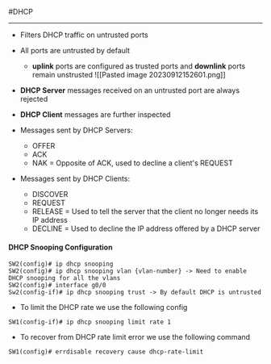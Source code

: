 #DHCP 
***
- Filters DHCP traffic on untrusted ports
- All ports are untrusted by default
	- **uplink** ports are configured as trusted ports and **downlink** ports remain unstrusted
![[Pasted image 20230912152601.png]]

-  **DHCP Server** messages received on an untrusted port are always rejected
- **DHCP Client** messages are further inspected

- Messages sent by DHCP Servers:
	- OFFER
	- ACK
	- NAK = Opposite of ACK, used to decline a client's REQUEST

- Messages sent by DHCP Clients:
	- DISCOVER
	- REQUEST
	- RELEASE = Used to tell the server that the client no longer needs its IP address
	- DECLINE = Used to decline the IP address offered by a DHCP server

#### DHCP Snooping Configuration

```
SW2(config)# ip dhcp snooping
SW2(config)# ip dhcp snooping vlan {vlan-number} -> Need to enable DHCP snooping for all the vlans
SW2(config)# interface g0/0
Sw2(config-if)# ip dhcp snooping trust -> By default DHCP is untrusted
```

- To limit the DHCP rate we use the following config
```
SW1(config-if)# ip dhcp snooping limit rate 1
```

- To recover from DHCP rate limit error we use the following command
```
SW1(config)# errdisable recovery cause dhcp-rate-limit
```
